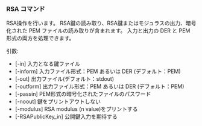 ### RSA コマンド

RSA操作を行います。 RSA鍵の読み取り、RSA鍵またはモジュラスの出力、暗号化された PEM ファイルの読み取りが含まれます。 入力と出力の DER と PEM 形式の両方を処理できます。

引数:

- [-in] 入力となる鍵ファイル
- [-inform] 入力ファイル形式：PEM あるいは DER (デフォルト：PEM)
- [-out] 出力ファイル(デフォルト：stdout)
- [-outform] 出力ファイル形式：PEM あるいは DER (デフォルト：PEM)
- [-passin] PEM形式の暗号化されたファイルのパスワード
- [-noout] 鍵をプリントアウトしない
- [-modulus] RSA modulus (n value)をプリントする
- [-RSAPublicKey_in] 公開鍵入力を期待する
